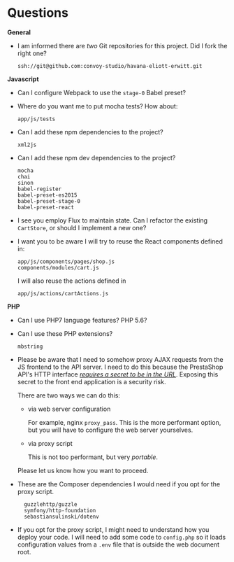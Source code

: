 # Questions

**General**

- I am informed there are *two* Git repositories for this project.
  Did I fork the right one?

    ```
    ssh://git@github.com:convoy-studio/havana-eliott-erwitt.git
    ```

**Javascript**

- Can I configure Webpack to use the `stage-0` Babel preset?

- Where do you want me to put mocha tests? How about:
    ```
    app/js/tests
    ```

- Can I add these npm dependencies to the project?
    ```
    xml2js
    ```

- Can I add these npm dev dependencies to the project?

    ```
    mocha
    chai
    sinon
    babel-register
    babel-preset-es2015
    babel-preset-stage-0
    babel-preset-react
    ```

- I see you employ Flux to maintain state. Can I refactor the existing
  `CartStore`, or should I implement a new one?

- I want you to be aware I will try to reuse the React components defined in:
    ```
    app/js/components/pages/shop.js
    components/modules/cart.js
    ```
    I will also reuse the actions defined in
    ```
    app/js/actions/cartActions.js
    ```

**PHP**

- Can I use PHP7 language features? PHP 5.6?

- Can I use these PHP extensions?

    ```
  	mbstring
    ```

- Please be aware that I need to somehow proxy AJAX requests from the JS frontend to the API server. I need to do this because the PrestaShop API's HTTP interface *[requires a secret to be in the URL](http://doc.prestashop.com/display/PS16/Web+service+one-page+documentation#Webserviceone-pagedocumentation-Accessingthewebservicefromthebrowser)*. Exposing this secret to the front end application is a security risk.

    There are two ways we can do this:

    - via web server configuration

        For example, nginx `proxy_pass`.
        This is the more performant option, but you will have to configure
        the web server yourselves.

    - via proxy script

        This is not too performant, but very *portable*.

    Please let us know how you want to proceed.

- These are the Composer dependencies I would need if you opt for the proxy script.
  ```
	guzzlehttp/guzzle
	symfony/http-foundation
	sebastiansulinski/dotenv
  ```

- If you opt for the proxy script, I might need to understand how you deploy your code. I will need to add some code to `config.php` so it loads configuration values from a `.env` file that is outside the web document root.

